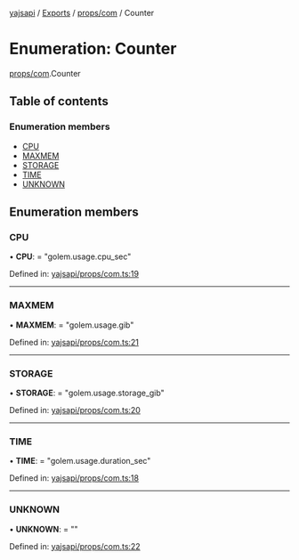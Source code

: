 [yajsapi](../README.md) / [Exports](../modules.md) / [props/com](../modules/props_com.md) / Counter

# Enumeration: Counter

[props/com](../modules/props_com.md).Counter

## Table of contents

### Enumeration members

- [CPU](props_com.counter.md#cpu)
- [MAXMEM](props_com.counter.md#maxmem)
- [STORAGE](props_com.counter.md#storage)
- [TIME](props_com.counter.md#time)
- [UNKNOWN](props_com.counter.md#unknown)

## Enumeration members

### CPU

• **CPU**: = "golem.usage.cpu\_sec"

Defined in: [yajsapi/props/com.ts:19](https://github.com/golemfactory/yajsapi/blob/0a8d8c8/yajsapi/props/com.ts#L19)

___

### MAXMEM

• **MAXMEM**: = "golem.usage.gib"

Defined in: [yajsapi/props/com.ts:21](https://github.com/golemfactory/yajsapi/blob/0a8d8c8/yajsapi/props/com.ts#L21)

___

### STORAGE

• **STORAGE**: = "golem.usage.storage\_gib"

Defined in: [yajsapi/props/com.ts:20](https://github.com/golemfactory/yajsapi/blob/0a8d8c8/yajsapi/props/com.ts#L20)

___

### TIME

• **TIME**: = "golem.usage.duration\_sec"

Defined in: [yajsapi/props/com.ts:18](https://github.com/golemfactory/yajsapi/blob/0a8d8c8/yajsapi/props/com.ts#L18)

___

### UNKNOWN

• **UNKNOWN**: = ""

Defined in: [yajsapi/props/com.ts:22](https://github.com/golemfactory/yajsapi/blob/0a8d8c8/yajsapi/props/com.ts#L22)
